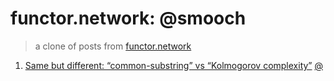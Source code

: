 # functor.network: @smooch
> a clone of posts from [functor.network](https://functor.network/user/3157)

1. [Same but different: “common-substring” vs “Kolmogorov complexity”](same%20but%20different--common-substring-vs-kolmogorov-complexity.md)  [@](https://functor.network/user/3157/entry/1256)

